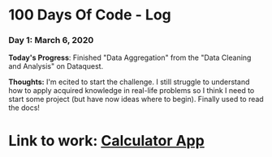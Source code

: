 # 100 Days Of Code - Log

### Day 1: March 6, 2020

**Today's Progress**: Finished "Data Aggregation" from the "Data Cleaning and Analysis" on Dataquest.

**Thoughts:** I'm ecited to start the challenge. I still struggle to understand how to apply acquired knowledge in real-life problems so I think I need to start some project (but have now ideas where to begin). Finally used to read the docs! 

# **Link to work:** [Calculator App](http://www.example.com)
